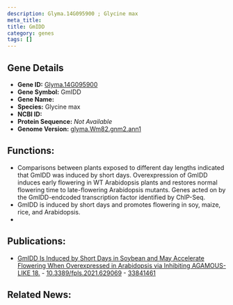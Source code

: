 ```yaml
---
description: Glyma.14G095900 ; Glycine max
meta_title:
title: GmIDD
category: genes
tags: []
---
```


## Gene Details
- **Gene ID:**	[Glyma.14G095900](https://www.maizegdb.org/gene_center/gene/Glyma.14G095900)
- **Gene Symbol:** GmIDD
- **Gene Name:** 
- **Species:** Glycine max
- **NCBI ID:** [  ]()
- **Protein Sequence:** *Not Available*
- **Genome Version:** [glyma.Wm82.gnm2.ann1]()

## Functions:
   - Comparisons between plants exposed to different day lengths indicated that GmIDD was induced by short days. Overexpression of GmIDD induces early flowering in WT Arabidopsis plants and restores normal flowering time to late-flowering Arabidopsis mutants. Genes acted on by the GmIDD-endcoded transcription factor identified by ChIP-Seq.
   - GmIDD is induced by short days and promotes flowering in soy, maize, rice, and Arabidopsis.
   - 

## Publications:
   - [GmIDD Is Induced by Short Days in Soybean and May Accelerate Flowering When Overexpressed in Arabidopsis via Inhibiting AGAMOUS-LIKE 18.]( https://www.frontiersin.org/articles/10.3389/fpls.2021.629069/full ) - [10.3389/fpls.2021.629069]( https://www.frontiersin.org/articles/10.3389/fpls.2021.629069/full ) - [33841461](https://pubmed.ncbi.nlm.nih.gov/33841461/)

## Related News:

